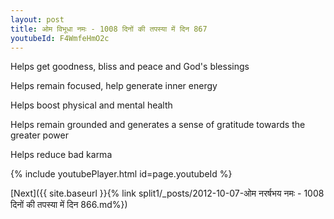 ```yaml
---
layout: post
title: ओम विभूधा नमः - 1008 दिनों की तपस्या में दिन 867
youtubeId: F4WmfeHmO2c
---
```

 
 
Helps get goodness, bliss and peace and God's blessings
 
Helps remain focused, help generate inner energy 
 
Helps boost physical and mental health 
 
Helps remain grounded and generates a sense of gratitude towards the greater power 
 
Helps reduce bad karma
 
 
 
 


{% include youtubePlayer.html id=page.youtubeId %}
 
[Next]({{ site.baseurl }}{% link  split1/_posts/2012-10-07-ओम नरर्षभय नमः - 1008 दिनों की तपस्या में दिन 866.md%})
 
